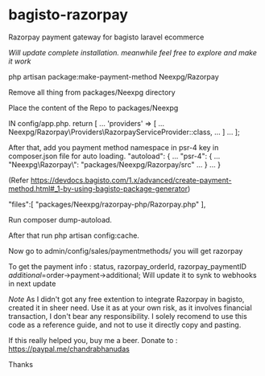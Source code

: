 # bagisto-razorpay
Razorpay payment gateway for bagisto laravel ecommerce

*Will update complete installation. meanwhile feel free to explore and make it work*




php artisan package:make-payment-method Neexpg/Razorpay

Remove all thing from 
packages/Neexpg directory

Place the content of the Repo to packages/Neexpg 


IN config/app.php.
return [
    ...
    'providers' => [
        ...
        Neexpg/Razorpay\Providers\RazorpayServiceProvider::class,
        ...
    ]
    ...
];

After that, add you payment method namespace in psr-4 key in composer.json file for auto loading.
"autoload": {
    ...
    "psr-4": {
        ...
        "Neexpg\\Razorpay\\": "packages/Neexpg/Razorpay/src"
        ...
    }
    ...
}

(Refer https://devdocs.bagisto.com/1.x/advanced/create-payment-method.html#_1-by-using-bagisto-package-generator)


"files":[
          "packages/Neexpg/razorpay-php/Razorpay.php"
        ],



Run composer dump-autoload.

After that run php artisan config:cache.

Now go to admin/config/sales/paymentmethods/ you will get razorpay

To get the payment info : status, razorpay_orderId, razorpay_paymentID
 $additional=$order->payment->additional;
 Will update it to synk to webhooks in next update

*Note*
As I didn't got any free extention to integrate  Razorpay in bagisto, created it in sheer need.
Use it as at your own risk, as it involves financial transaction, I don't bear any responsibility.
I solely recomend to use this code as a reference guide, and not to use it directly copy and pasting.

If this really helped you, buy me a beer.
Donate to  : https://paypal.me/chandrabhanudas

Thanks



